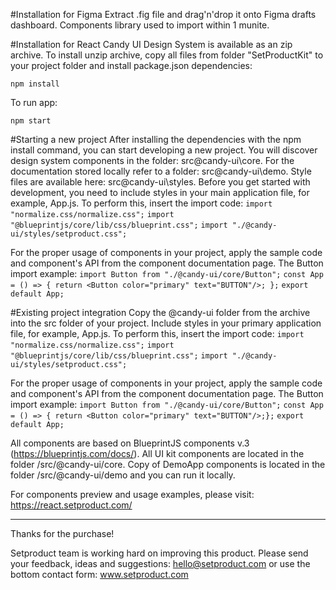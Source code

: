 #Installation for Figma
Extract .fig file and drag'n'drop it onto Figma drafts dashboard.
Components library used to import within 1 munite.

#Installation for React
Candy UI Design System is available as an zip archive.
To install unzip archive, copy all files from folder "SetProductKit" to your project folder and install package.json dependencies:

`npm install`

To run app:

`npm start`

#Starting a new project
After installing the dependencies with the npm install command, you can start developing a new project. You will discover design system components in the folder: src\@candy-ui\core. For the documentation stored locally refer to a folder: src\@candy-ui\demo. Style files are available here: src\@candy-ui\styles. Before you get started with development, you need to include styles in your main application file, for example, App.js. To perform this, insert the import code:
`import "normalize.css/normalize.css";`
`import "@blueprintjs/core/lib/css/blueprint.css";`
`import "./@candy-ui/styles/setproduct.css";`

For the proper usage of components in your project, apply the sample code and component's API from the component documentation page. The Button import example:
`import Button from "./@candy-ui/core/Button";`
`const App = () => { return <Button color="primary" text="BUTTON"/>; };`
`export default App;`

#Existing project integration
Copy the @candy-ui folder from the archive into the src folder of your project. Include styles in your primary application file, for example, App.js. To perform this, insert the import code:
`import "normalize.css/normalize.css";`
`import "@blueprintjs/core/lib/css/blueprint.css";`
`import "./@candy-ui/styles/setproduct.css";`

For the proper usage of components in your project, apply the sample code and component's API from the component documentation page. The Button import example:
`import Button from "./@candy-ui/core/Button";`
`const App = () => { return <Button color="primary" text="BUTTON"/>;};`
`export default App;`

All components are based on BlueprintJS components v.3 (https://blueprintjs.com/docs/).
All UI kit components are located in the folder /src/@candy-ui/core.
Copy of DemoApp components is located in the folder /src/@candy-ui/demo and you can run it locally.

For components preview and usage examples, please visit: https://react.setproduct.com/

---

Thanks for the purchase!

Setproduct team is working hard on improving this product.
Please send your feedback, ideas and suggestions: hello@setproduct.com
or use the bottom contact form: www.setproduct.com
